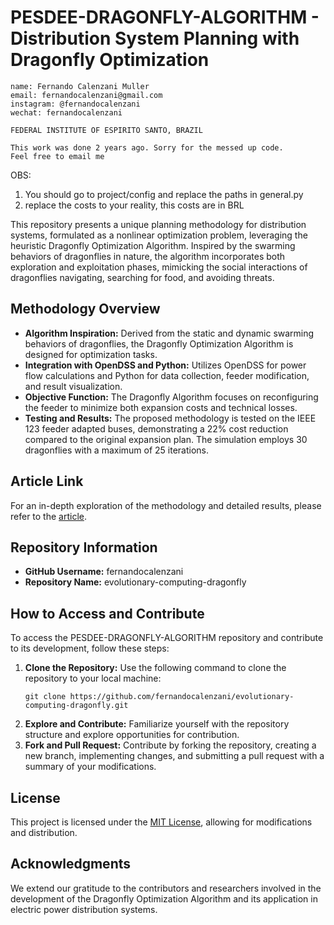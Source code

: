 # PESDEE-DRAGONFLY-ALGORITHM - Distribution System Planning with Dragonfly Optimization

```
name: Fernando Calenzani Muller
email: fernandocalenzani@gmail.com
instagram: @fernandocalenzani
wechat: fernandocalenzani

FEDERAL INSTITUTE OF ESPIRITO SANTO, BRAZIL

This work was done 2 years ago. Sorry for the messed up code.
Feel free to email me
```

OBS:

1. You should go to project/config and replace the paths in general.py
2. replace the costs to your reality, this costs are in BRL

This repository presents a unique planning methodology for distribution systems, formulated as a nonlinear optimization problem, leveraging the heuristic Dragonfly Optimization Algorithm. Inspired by the swarming behaviors of dragonflies in nature, the algorithm incorporates both exploration and exploitation phases, mimicking the social interactions of dragonflies navigating, searching for food, and avoiding threats.

## Methodology Overview

- **Algorithm Inspiration:** Derived from the static and dynamic swarming behaviors of dragonflies, the Dragonfly Optimization Algorithm is designed for optimization tasks.
- **Integration with OpenDSS and Python:** Utilizes OpenDSS for power flow calculations and Python for data collection, feeder modification, and result visualization.
- **Objective Function:** The Dragonfly Algorithm focuses on reconfiguring the feeder to minimize both expansion costs and technical losses.
- **Testing and Results:** The proposed methodology is tested on the IEEE 123 feeder adapted buses, demonstrating a 22% cost reduction compared to the original expansion plan. The simulation employs 30 dragonflies with a maximum of 25 iterations.

## Article Link

For an in-depth exploration of the methodology and detailed results, please refer to the [article](https://repositorio.ifes.edu.br/bitstream/handle/123456789/1291/TCC_Metodologia_Planejamento_Multiest%C3%A1gios_Expans%C3%A3o_Energia.pdf?sequence=1&isAllowed=y).

## Repository Information

- **GitHub Username:** fernandocalenzani
- **Repository Name:** evolutionary-computing-dragonfly

## How to Access and Contribute

To access the PESDEE-DRAGONFLY-ALGORITHM repository and contribute to its development, follow these steps:

1. **Clone the Repository:** Use the following command to clone the repository to your local machine:
   ```
   git clone https://github.com/fernandocalenzani/evolutionary-computing-dragonfly.git
   ```
2. **Explore and Contribute:** Familiarize yourself with the repository structure and explore opportunities for contribution.
3. **Fork and Pull Request:** Contribute by forking the repository, creating a new branch, implementing changes, and submitting a pull request with a summary of your modifications.

## License

This project is licensed under the [MIT License](LICENSE), allowing for modifications and distribution.

## Acknowledgments

We extend our gratitude to the contributors and researchers involved in the development of the Dragonfly Optimization Algorithm and its application in electric power distribution systems.

